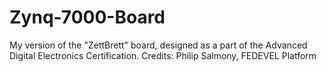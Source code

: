 # Zynq-7000-Board
My version of the "ZettBrett" board, designed as a part of the Advanced Digital Electronics Certification. 
Credits: Philip Salmony, FEDEVEL Platform
